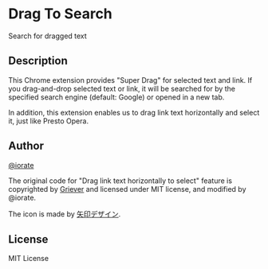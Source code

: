 # Drag To Search
Search for dragged text

## Description
This Chrome extension provides "Super Drag" for selected text and link. If you drag-and-drop selected text or link, it will be searched for by the specified search engine (default: Google) or opened in a new tab.

In addition, this extension enables us to drag link text horizontally and select it, just like Presto Opera.

## Author
[@iorate](https://twitter.com/iorate)

The original code for "Drag link text horizontally to select" feature is copyrighted by [Griever](https://github.com/Griever) and licensed under MIT license, and modified by @iorate.

The icon is made by [矢印デザイン](http://yajidesign.com/).

## License
MIT License
